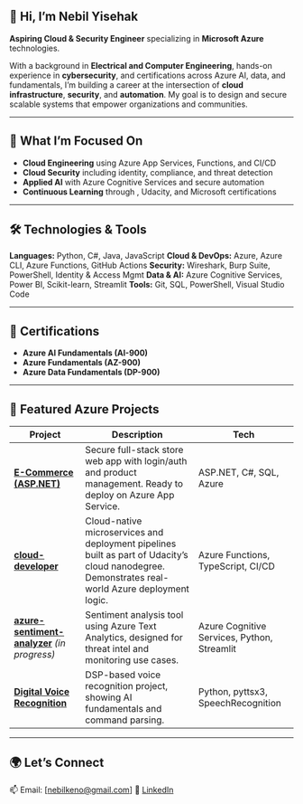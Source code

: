 ## 👋 Hi, I’m Nebil Yisehak

**Aspiring Cloud & Security Engineer** specializing in **Microsoft Azure** technologies.

With a background in **Electrical and Computer Engineering**, hands-on experience in **cybersecurity**, and certifications across Azure AI, data, and fundamentals, I’m building a career at the intersection of **cloud infrastructure**, **security**, and **automation**. My goal is to design and secure scalable systems that empower organizations and communities.

---

## 💼 What I’m Focused On

* **Cloud Engineering** using Azure App Services, Functions, and CI/CD
* **Cloud Security** including identity, compliance, and threat detection
* **Applied AI** with Azure Cognitive Services and secure automation
* **Continuous Learning** through , Udacity, and Microsoft certifications

---

## 🛠️ Technologies & Tools

**Languages:** Python, C#, Java, JavaScript
**Cloud & DevOps:** Azure, Azure CLI, Azure Functions, GitHub Actions
**Security:** Wireshark, Burp Suite, PowerShell, Identity & Access Mgmt
**Data & AI:** Azure Cognitive Services, Power BI, Scikit-learn, Streamlit
**Tools:** Git, SQL, PowerShell, Visual Studio Code

---

## 🏅 Certifications

* **Azure AI Fundamentals (AI-900)**
* **Azure Fundamentals (AZ-900)**
* **Azure Data Fundamentals (DP-900)**

---

## 📌 Featured Azure Projects

| Project                                                                                                | Description                                                                                                                                      | Tech                                        |
| ------------------------------------------------------------------------------------------------------ | ------------------------------------------------------------------------------------------------------------------------------------------------ | ------------------------------------------- |
| **[E-Commerce (ASP.NET)](https://github.com/Nebil1/E-Commerce)**                                       | Secure full-stack store web app with login/auth and product management. Ready to deploy on Azure App Service.                                    | ASP.NET, C#, SQL, Azure                     |
| **[cloud-developer](https://github.com/Nebil1/cloud-developer)**                                       | Cloud-native microservices and deployment pipelines built as part of Udacity’s cloud nanodegree. Demonstrates real-world Azure deployment logic. | Azure Functions, TypeScript, CI/CD          |
| **[azure-sentiment-analyzer](#)** *(in progress)*                                                      | Sentiment analysis tool using Azure Text Analytics, designed for threat intel and monitoring use cases.                                          | Azure Cognitive Services, Python, Streamlit |
| **[Digital Voice Recognition](https://github.com/Nebil1/Digital-signal-processing-Voice-recognition)** | DSP-based voice recognition project, showing AI fundamentals and command parsing.                                                                | Python, pyttsx3, SpeechRecognition          |

---

## 🌍 Let’s Connect

📫 Email: \[[nebilkeno@gmail.com](mailto:nebilkeno@gmail.com)]
🔗 [LinkedIn](https://www.linkedin.com/in/nebilyisehak/)
